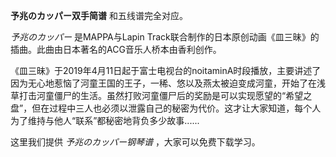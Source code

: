 

**予兆のカッパー双手简谱** 和五线谱完全对应。

_予兆のカッパー_ 是MAPPA与Lapin Track联合制作的日本原创动画《皿三昧》的插曲。此曲由日本著名的ACG音乐人桥本由香利创作。

《皿三昧》于2019年4月11日起于富士电视台的noitaminA时段播放，主要讲述了因为无心地惹恼了河童王国的王子，一稀、悠以及燕太被迫变成河童，开始了在浅草打击河童僵尸的生活。虽然打败河童僵尸后的奖励是可以实现愿望的“希望之盘”，但在过程中三人也必须以泄露自己的秘密为代价。这才让大家知道，每个人为了维持与他人“联系”都秘密地背负多少故事......

这里我们提供 _予兆のカッパー钢琴谱_ ，大家可以免费下载学习。

